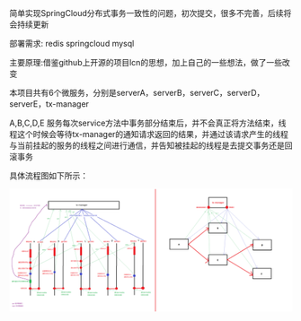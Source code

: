 简单实现SpringCloud分布式事务一致性的问题，初次提交，很多不完善，后续将会持续更新

部署需求:
redis
springcloud
mysql

主要原理:借鉴github上开源的项目lcn的思想，加上自己的一些想法，做了一些改变

本项目共有6个微服务，分别是serverA，serverB，serverC，serverD，serverE，tx-manager

A,B,C,D,E 服务每次service方法中事务部分结束后，并不会真正将方法结束，线程这个时候会等待tx-manager的通知请求返回的结果，并通过该请求产生的线程与当前挂起的服务的线程之间进行通信，并告知被挂起的线程是去提交事务还是回滚事务

具体流程图如下所示：

![Image text](https://raw.githubusercontent.com/ylx977/img_folder/master/distributionTx.png)
